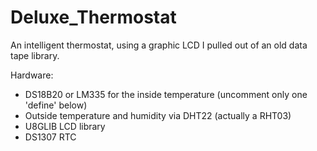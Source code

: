 Deluxe_Thermostat
=================

An intelligent thermostat, using a graphic LCD I pulled out of an old data tape library.

Hardware:
* DS18B20 or LM335 for the inside temperature (uncomment only one 'define' below)
* Outside temperature and humidity via DHT22 (actually a RHT03)
* U8GLIB LCD library
* DS1307 RTC
